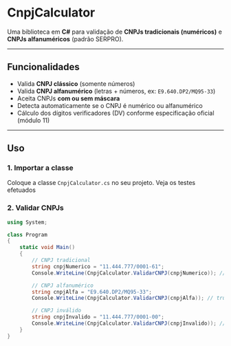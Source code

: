 # CnpjCalculator

Uma biblioteca em **C#** para validação de **CNPJs tradicionais (numéricos)** e **CNPJs alfanuméricos** (padrão SERPRO).

---

## Funcionalidades

- Valida **CNPJ clássico** (somente números)  
- Valida **CNPJ alfanumérico** (letras + números, ex: `E9.640.DP2/MQ95-33`)  
- Aceita CNPJs **com ou sem máscara**  
- Detecta automaticamente se o CNPJ é numérico ou alfanumérico  
- Cálculo dos dígitos verificadores (DV) conforme especificação oficial (módulo 11)

---

## Uso

### 1. Importar a classe
Coloque a classe `CnpjCalculator.cs` no seu projeto. Veja os testes efetuados

### 2. Validar CNPJs

```csharp
using System;

class Program
{
    static void Main()
    {
        // CNPJ tradicional
        string cnpjNumerico = "11.444.777/0001-61";
        Console.WriteLine(CnpjCalculator.ValidarCNPJ(cnpjNumerico)); // true

        // CNPJ alfanumérico
        string cnpjAlfa = "E9.640.DP2/MQ95-33";
        Console.WriteLine(CnpjCalculator.ValidarCNPJ(cnpjAlfa)); // true

        // CNPJ inválido
        string cnpjInvalido = "11.444.777/0001-00";
        Console.WriteLine(CnpjCalculator.ValidarCNPJ(cnpjInvalido)); // false
    }
}
